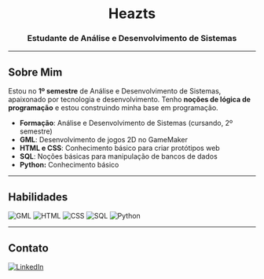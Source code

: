 <div align="center">

# Heazts
### Estudante de Análise e Desenvolvimento de Sistemas

</div>

---

## Sobre Mim
Estou no **1º semestre** de Análise e Desenvolvimento de Sistemas, apaixonado por tecnologia e desenvolvimento. Tenho **noções de lógica de programação** e estou construindo minha base em programação.

- **Formação**: Análise e Desenvolvimento de Sistemas (cursando, 2º semestre)
- **GML**: Desenvolvimento de jogos 2D no GameMaker
- **HTML e CSS**: Conhecimento básico para criar protótipos web
- **SQL**: Noções básicas para manipulação de bancos de dados
- **Python:** Conhecimento básico

---

## Habilidades
![GML](https://img.shields.io/badge/-GML-000000?style=for-the-badge&logo=GameMaker&logoColor=white)
![HTML](https://img.shields.io/badge/-HTML-E34F26?style=for-the-badge&logo=html5&logoColor=white)
![CSS](https://img.shields.io/badge/-CSS-1572B6?style=for-the-badge&logo=css3&logoColor=white)
![SQL](https://img.shields.io/badge/-SQL-4479A1?style=for-the-badge&logo=postgresql&logoColor=white)
![Python](https://img.shields.io/badge/python-3670A0?style=for-the-badge&logo=python&logoColor=ffdd54)

---

## Contato
[![LinkedIn](https://img.shields.io/badge/-LinkedIn-0077B5?style=for-the-badge&logo=linkedin)](https://linkedin.com/in/seu-linkedin)
